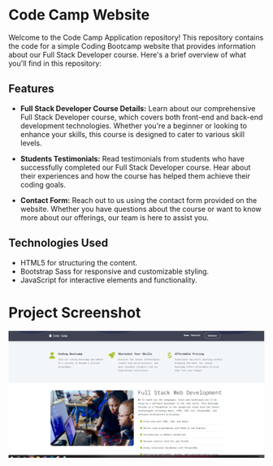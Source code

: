 # Code Camp Website

Welcome to the Code Camp Application repository! This repository contains the code for a simple Coding Bootcamp website that provides information about our Full Stack Developer course. Here's a brief overview of what you'll find in this repository:

## Features

- **Full Stack Developer Course Details:** Learn about our comprehensive Full Stack Developer course, which covers both front-end and back-end development technologies. Whether you're a beginner or looking to enhance your skills, this course is designed to cater to various skill levels.

- **Students Testimonials:** Read testimonials from students who have successfully completed our Full Stack Developer course. Hear about their experiences and how the course has helped them achieve their coding goals.

- **Contact Form:** Reach out to us using the contact form provided on the website. Whether you have questions about the course or want to know more about our offerings, our team is here to assist you.

## Technologies Used

- HTML5 for structuring the content.
- Bootstrap Sass for responsive and customizable styling.
- JavaScript for interactive elements and functionality.

# Project Screenshot

![Code Camp](./images/project-screenshot.PNG)

